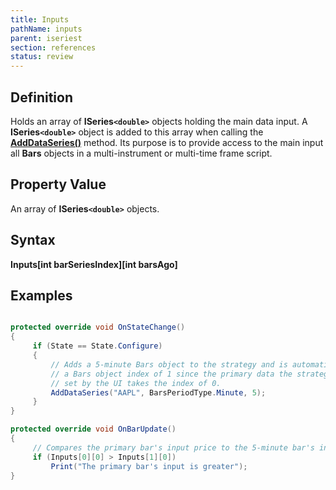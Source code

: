 ```yaml
---
title: Inputs
pathName: inputs
parent: iseriest
section: references
status: review
---
```


## Definition

Holds an array of **ISeries`<double>`** objects holding the main data input. A **ISeries`<double>`** object is added to this array when calling the [**AddDataSeries()**](adddataseries) method. Its purpose is to provide access to the main input all **Bars** objects in a multi-instrument or multi-time frame script.

## Property Value

An array of **ISeries`<double>`** objects.

## Syntax

**Inputs[int barSeriesIndex][int barsAgo]**

## Examples

```csharp

protected override void OnStateChange()
{
     if (State == State.Configure)
     {
         // Adds a 5-minute Bars object to the strategy and is automatically assigned
         // a Bars object index of 1 since the primary data the strategy is run against
         // set by the UI takes the index of 0.
         AddDataSeries("AAPL", BarsPeriodType.Minute, 5);
     }
}

protected override void OnBarUpdate()
{
     // Compares the primary bar's input price to the 5-minute bar's input price
     if (Inputs[0][0] > Inputs[1][0])
         Print("The primary bar's input is greater");
}
```
